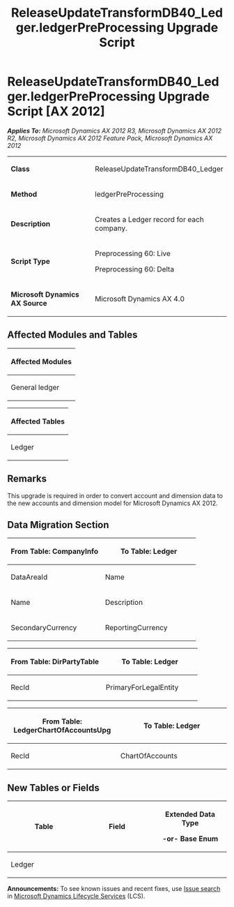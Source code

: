 ﻿---
title: ReleaseUpdateTransformDB40_Ledger.ledgerPreProcessing Upgrade Script
TOCTitle: ReleaseUpdateTransformDB40_Ledger.ledgerPreProcessing Upgrade Script
ms:assetid: fd68a3e9-6736-3929-afa1-782e6ca9dfae
ms:mtpsurl: https://msdn.microsoft.com/en-us/library/JJ720168(v=AX.60)
ms:contentKeyID: 49712473
ms.date: 05/18/2015
mtps_version: v=AX.60
---

# ReleaseUpdateTransformDB40\_Ledger.ledgerPreProcessing Upgrade Script [AX 2012]


_**Applies To:** Microsoft Dynamics AX 2012 R3, Microsoft Dynamics AX 2012 R2, Microsoft Dynamics AX 2012 Feature Pack, Microsoft Dynamics AX 2012_

<table>
<colgroup>
<col style="width: 50%" />
<col style="width: 50%" />
</colgroup>
<tbody>
<tr class="odd">
<td><p><strong>Class</strong></p></td>
<td><p>ReleaseUpdateTransformDB40_Ledger</p></td>
</tr>
<tr class="even">
<td><p><strong>Method</strong></p></td>
<td><p>ledgerPreProcessing</p></td>
</tr>
<tr class="odd">
<td><p><strong>Description</strong></p></td>
<td><p>Creates a Ledger record for each company.</p></td>
</tr>
<tr class="even">
<td><p><strong>Script Type</strong></p></td>
<td><p>Preprocessing 60: Live</p>
<p>Preprocessing 60: Delta</p></td>
</tr>
<tr class="odd">
<td><p><strong>Microsoft Dynamics AX Source</strong></p></td>
<td><p>Microsoft Dynamics AX 4.0</p></td>
</tr>
</tbody>
</table>


## Affected Modules and Tables

<table>
<colgroup>
<col style="width: 100%" />
</colgroup>
<thead>
<tr class="header">
<th><p>Affected Modules</p></th>
</tr>
</thead>
<tbody>
<tr class="odd">
<td><p>General ledger</p></td>
</tr>
</tbody>
</table>


<table>
<colgroup>
<col style="width: 100%" />
</colgroup>
<thead>
<tr class="header">
<th><p>Affected Tables</p></th>
</tr>
</thead>
<tbody>
<tr class="odd">
<td><p>Ledger</p></td>
</tr>
</tbody>
</table>


## Remarks

This upgrade is required in order to convert account and dimension data to the new accounts and dimension model for Microsoft Dynamics AX 2012.

## Data Migration Section

<table>
<colgroup>
<col style="width: 50%" />
<col style="width: 50%" />
</colgroup>
<thead>
<tr class="header">
<th><p>From Table: CompanyInfo</p></th>
<th><p>To Table: Ledger</p></th>
</tr>
</thead>
<tbody>
<tr class="odd">
<td><p>DataAreaId</p></td>
<td><p>Name</p></td>
</tr>
<tr class="even">
<td><p>Name</p></td>
<td><p>Description</p></td>
</tr>
<tr class="odd">
<td><p>SecondaryCurrency</p></td>
<td><p>ReportingCurrency</p></td>
</tr>
</tbody>
</table>


<table>
<colgroup>
<col style="width: 50%" />
<col style="width: 50%" />
</colgroup>
<thead>
<tr class="header">
<th><p>From Table: DirPartyTable</p></th>
<th><p>To Table: Ledger</p></th>
</tr>
</thead>
<tbody>
<tr class="odd">
<td><p>RecId</p></td>
<td><p>PrimaryForLegalEntity</p></td>
</tr>
</tbody>
</table>


<table>
<colgroup>
<col style="width: 50%" />
<col style="width: 50%" />
</colgroup>
<thead>
<tr class="header">
<th><p>From Table: LedgerChartOfAccountsUpg</p></th>
<th><p>To Table: Ledger</p></th>
</tr>
</thead>
<tbody>
<tr class="odd">
<td><p>RecId</p></td>
<td><p>ChartOfAccounts</p></td>
</tr>
</tbody>
</table>


## New Tables or Fields

<table>
<colgroup>
<col style="width: 33%" />
<col style="width: 33%" />
<col style="width: 33%" />
</colgroup>
<thead>
<tr class="header">
<th><p>Table</p></th>
<th><p>Field</p></th>
<th><p>Extended Data Type</p>
<p>-or- Base Enum</p></th>
</tr>
</thead>
<tbody>
<tr class="odd">
<td><p>Ledger</p></td>
<td><p></p></td>
<td><p></p></td>
</tr>
</tbody>
</table>

  
**Announcements:** To see known issues and recent fixes, use [Issue search](http://go.microsoft.com/fwlink/?linkid=389258) in [Microsoft Dynamics Lifecycle Services](http://go.microsoft.com/fwlink/?linkid=306505) (LCS).

